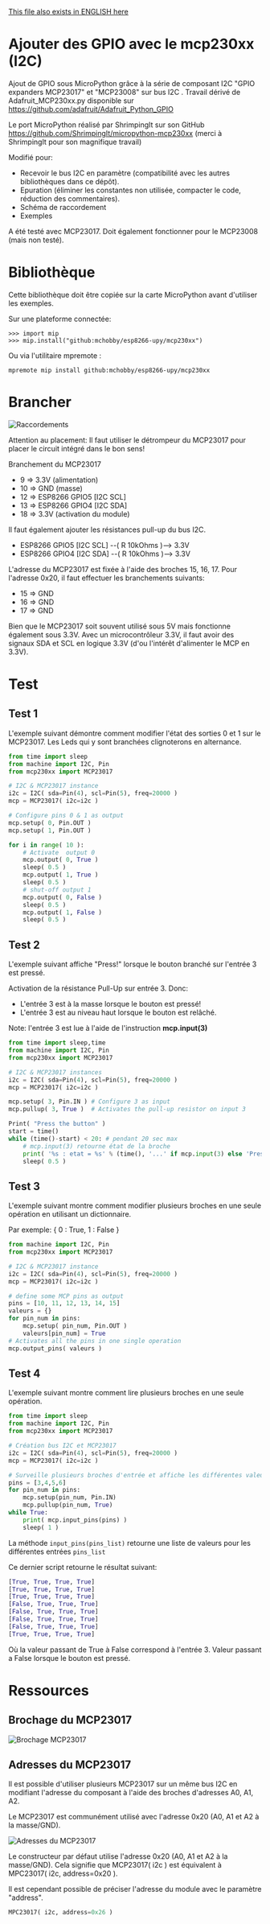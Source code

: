 [This file also exists in ENGLISH here](readme_ENG.md)

# Ajouter des GPIO avec le mcp230xx (I2C)

Ajout de GPIO sous MicroPython grâce à la série de composant I2C "GPIO expanders MCP23017" et "MCP23008" sur bus I2C . Travail dérivé de  Adafruit_MCP230xx.py disponible sur https://github.com/adafruit/Adafruit_Python_GPIO

Le port MicroPython réalisé par ShrimpingIt sur son GitHub https://github.com/ShrimpingIt/micropython-mcp230xx (merci à ShrimpingIt pour son magnifique travail)

Modifié pour:
* Recevoir le bus I2C en paramètre (compatibilité avec les autres bibliothèques dans ce dépôt).
* Epuration (éliminer les constantes non utilisée, compacter le code, réduction des commentaires).
* Schéma de raccordement
* Exemples

A été testé avec MCP23017. Doit également fonctionner pour le MCP23008 (mais non testé).

# Bibliothèque

Cette bibliothèque doit être copiée sur la carte MicroPython avant d'utiliser les exemples.

Sur une plateforme connectée:

```
>>> import mip
>>> mip.install("github:mchobby/esp8266-upy/mcp230xx")
```

Ou via l'utilitaire mpremote :

```
mpremote mip install github:mchobby/esp8266-upy/mcp230xx
```

# Brancher

![Raccordements](docs/_static/mcp23017_esp8266_bb.jpg)

Attention au placement: Il faut utiliser le détrompeur du MCP23017 pour placer le circuit intégré dans le bon sens!

Branchement du MCP23017
* 9 =>  3.3V (alimentation)
* 10 => GND (masse)
* 12 => ESP8266 GPIO5 [I2C SCL]
* 13 => ESP8266 GPIO4 [I2C SDA]
* 18 => 3.3V (activation du module)

Il faut également ajouter les résistances pull-up du bus I2C.
* ESP8266 GPIO5 [I2C SCL] --( R 10kOhms )--> 3.3V  
* ESP8266 GPIO4 [I2C SDA] --( R 10kOhms )--> 3.3V

L'adresse du MCP23017 est fixée à l'aide des broches 15, 16, 17. Pour l'adresse 0x20, il faut effectuer les branchements suivants:
* 15 => GND
* 16 => GND
* 17 => GND

Bien que le MCP23017 soit souvent utilisé sous 5V mais fonctionne également sous 3.3V. Avec un microcontrôleur 3.3V, il faut avoir des signaux SDA et SCL en logique 3.3V (d'ou l'intérêt d'alimenter le MCP en 3.3V).

# Test

## Test 1

L'exemple suivant démontre comment modifier l'état des sorties 0 et 1 sur le MCP23017. Les Leds qui y sont branchées clignoterons en alternance.


```python
from time import sleep
from machine import I2C, Pin
from mcp230xx import MCP23017

# I2C & MCP23017 instance
i2c = I2C( sda=Pin(4), scl=Pin(5), freq=20000 )
mcp = MCP23017( i2c=i2c )

# Configure pins 0 & 1 as output
mcp.setup( 0, Pin.OUT )
mcp.setup( 1, Pin.OUT )

for i in range( 10 ):
    # Activate  output 0
    mcp.output( 0, True )
    sleep( 0.5 )
    mcp.output( 1, True )
    sleep( 0.5 )
    # shut-off output 1
    mcp.output( 0, False )
    sleep( 0.5 )
    mcp.output( 1, False )
    sleep( 0.5 )
```

## Test 2

L'exemple suivant affiche "Press!" lorsque le bouton branché sur l'entrée 3 est pressé.

Activation de la résistance Pull-Up sur entrée 3. Donc:
* L'entrée 3 est à la masse lorsque le bouton est pressé!
* L'entrée 3 est au niveau haut lorsque le bouton est relâché.

Note: l'entrée 3 est lue à l'aide de l'instruction __mcp.input(3)__


```python
from time import sleep,time
from machine import I2C, Pin
from mcp230xx import MCP23017

# I2C & MCP23017 instances
i2c = I2C( sda=Pin(4), scl=Pin(5), freq=20000 )
mcp = MCP23017( i2c=i2c )

mcp.setup( 3, Pin.IN ) # Configure 3 as input
mcp.pullup( 3, True )  # Activates the pull-up resistor on input 3

Print( "Press the button" )
start = time()
while (time()-start) < 20: # pendant 20 sec max
    # mcp.input(3) retourne état de la broche
    print( '%s : etat = %s' % (time(), '...' if mcp.input(3) else 'Press!') )
    sleep( 0.5 )
```

## Test 3

L'exemple suivant montre comment modifier plusieurs broches en une seule opération en utilisant un dictionnaire.

Par exemple:  { 0 : True, 1 : False }


```python
from machine import I2C, Pin
from mcp230xx import MCP23017

# I2C & MCP23017 instance
i2c = I2C( sda=Pin(4), scl=Pin(5), freq=20000 )
mcp = MCP23017( i2c=i2c )

# define some MCP pins as output
pins = [10, 11, 12, 13, 14, 15]
valeurs = {}
for pin_num in pins:
    mcp.setup( pin_num, Pin.OUT )
    valeurs[pin_num] = True
# Activates all the pins in one single operation
mcp.output_pins( valeurs )
```

## Test 4

L'exemple suivant montre comment lire plusieurs broches en une seule opération.

```python
from time import sleep
from machine import I2C, Pin
from mcp230xx import MCP23017

# Création bus I2C et MCP23017
i2c = I2C( sda=Pin(4), scl=Pin(5), freq=20000 )
mcp = MCP23017( i2c=i2c )

# Surveille plusieurs broches d'entrée et affiche les différentes valeurs
pins = [3,4,5,6]
for pin_num in pins:
    mcp.setup(pin_num, Pin.IN)
    mcp.pullup(pin_num, True)
while True:
    print( mcp.input_pins(pins) )
    sleep( 1 )
```

La méthode ```input_pins(pins_list)``` retourne une liste de valeurs pour les différentes entrées ```pins_list```

Ce dernier script retourne le résultat suivant:

```python
[True, True, True, True]
[True, True, True, True]
[True, True, True, True]
[False, True, True, True]
[False, True, True, True]
[False, True, True, True]
[False, True, True, True]
[True, True, True, True]

```

Où la valeur passant de True à False correspond à l'entrée 3. Valeur passant a False lorsque le bouton est pressé.

# Ressources

## Brochage du MCP23017

![Brochage MCP23017](docs/_static/mcp23017_pinout.png)

## Adresses du MCP23017

Il est possible d'utiliser plusieurs MCP23017 sur un même bus I2C en modifiant l'adresse du composant à l'aide des broches d'adresses A0, A1, A2.

Le MCP23017 est communément utilisé avec l'adresse 0x20 (A0, A1 et A2 à la masse/GND).

![Adresses du MCP23017](docs/_static/mcp23017_address.png)

Le constructeur par défaut utilise l'adresse 0x20 (A0, A1 et A2 à la masse/GND). Cela signifie que MCP23017( i2c ) est équivalent à MPC23017( i2c, address=0x20 ).

Il est cependant possible de préciser l'adresse du module avec le paramètre "address".

```python
MPC23017( i2c, address=0x26 )
```
